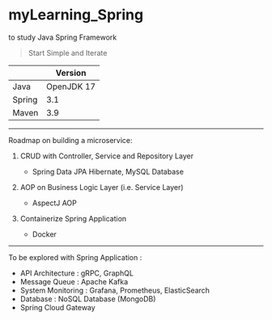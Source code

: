 # myLearning_Spring
to study Java Spring Framework
> Start Simple and Iterate

|  | Version |
| ----------- | ----------- |
| Java | OpenJDK 17 |
| Spring | 3.1 |
| Maven | 3.9 |
---
Roadmap on building a microservice: 
1. CRUD with Controller, Service and Repository Layer
    - Spring Data JPA Hibernate, MySQL Database
  
2. AOP on Business Logic Layer (i.e. Service Layer)
    - AspectJ AOP

3. Containerize Spring Application
    - Docker
---
 To be explored with Spring Application :
 - API Architecture : gRPC, GraphQL
 - Message Queue : Apache Kafka
 - System Monitoring : Grafana, Prometheus, ElasticSearch
 - Database : NoSQL Database (MongoDB)
 - Spring Cloud Gateway
